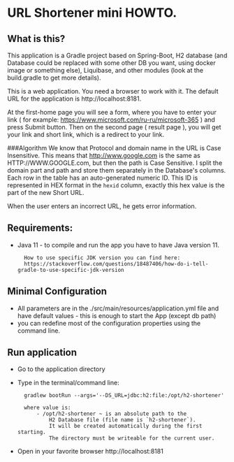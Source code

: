 # URL Shortener mini HOWTO.

## What is this?

This application is a Gradle project based on Spring-Boot, H2 database (and Database could be replaced with some other DB you want, using docker image or something else), Liquibase, and other modules (look at the build.gradle to get more details). 

This is a web application. You need a browser to work with it.
The default URL for the application is http://localhost:8181. 

At the first-home page you will see a form, where you have to enter your link ( for example: https://www.microsoft.com/ru-ru/microsoft-365 ) and press Submit button. Then on the second page ( result page ), you will get your link and short link, which is a redirect to your link. 

###Algorithm 
We know that Protocol and domain name in the URL is Case Insensitive. This means that http://www.google.com is the same as HTTP://WWW.GOOGLE.com, but then the path is Case Sensitive. I split the domain part and path and store them separately in the Database's columns.  
Each row in the table has an auto-generated numeric ID. This ID is represented in HEX format in the `hexid` column, exactly this hex value is the part of the new Short URL.

When the user enters an incorrect URL, he gets error information.
 
## Requirements:

- Java 11 - to compile and run the app you have to have Java version 11. 
        
        How to use specific JDK version you can find here: 
        https://stackoverflow.com/questions/18487406/how-do-i-tell-gradle-to-use-specific-jdk-version

## Minimal Configuration
  
  - All parameters are in the ./src/main/resources/application.yml file and have default values - this is enough to start the App (except db path)
  - you can redefine most of the configuration properties using the command line.

## Run application

- Go to the application directory
- Type in the terminal/command line:
    
        gradlew bootRun --args='--DS_URL=jdbc:h2:file:/opt/h2-shortener'

        where value is:
            - /opt/h2-shortener ~ is an absolute path to the 
                H2 Database file (file name is `h2-shortener`). 
                It will be created automatically during the first starting. 
                The directory must be writeable for the current user. 

- Open in your favorite browser http://localhost:8181 


